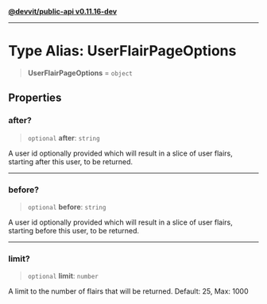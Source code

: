 [**@devvit/public-api v0.11.16-dev**](../../README.md)

---

# Type Alias: UserFlairPageOptions

> **UserFlairPageOptions** = `object`

## Properties

<a id="after"></a>

### after?

> `optional` **after**: `string`

A user id optionally provided which will result in a slice of user flairs, starting after this user, to be returned.

---

<a id="before"></a>

### before?

> `optional` **before**: `string`

A user id optionally provided which will result in a slice of user flairs, starting before this user, to be returned.

---

<a id="limit"></a>

### limit?

> `optional` **limit**: `number`

A limit to the number of flairs that will be returned. Default: 25, Max: 1000
